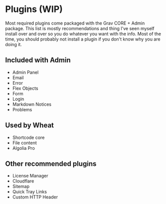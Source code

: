# Plugins (WIP)

Most required plugins come packaged with the Grav CORE + Admin package. This list is mostly recommendations and thing I've seen myself install over and over so you do whatever you want with the info. Most of the time, you should probably not install a plugin if you don't know why you are doing it.

## Included with Admin

- Admin Panel
- Email
- Error
- Flex Objects
- Form
- Login
- Markdown Notices
- Problems

## Used by Wheat

- Shortcode core
- File content
- Algolia Pro

## Other recommended plugins

- License Manager
- Cloudflare
- Sitemap
- Quick Tray Links
- Custom HTTP Header
